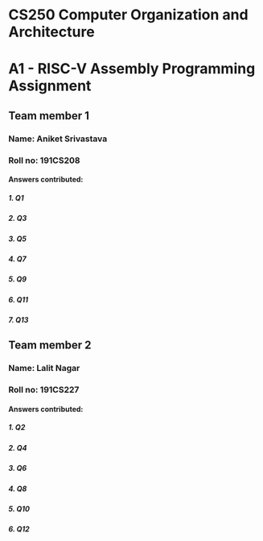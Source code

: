 # CS250 Computer Organization and Architecture 
# A1 - RISC-V Assembly Programming Assignment

## Team member 1 
### Name: Aniket Srivastava
### Roll no: 191CS208
#### Answers contributed:
##### 1. Q1
##### 2. Q3
##### 3. Q5
##### 4. Q7
##### 5. Q9
##### 6. Q11
##### 7. Q13

## Team member 2 
### Name: Lalit Nagar
### Roll no: 191CS227
#### Answers contributed:
##### 1. Q2
##### 2. Q4
##### 3. Q6
##### 4. Q8
##### 5. Q10
##### 6. Q12
